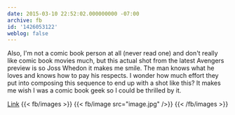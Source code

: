 ```yaml
---
date: 2015-03-10 22:52:02.000000000 -07:00
archive: fb
id: '1426053122'
weblog: false
---
```


Also, I'm not a comic book person at all (never read one) and don't really like comic book movies much, but this actual shot from the latest Avengers preview is so Joss Whedon it makes me smile. The man knows what he loves and knows how to pay his respects. I wonder how much effort they put into composing this sequence to end up with a shot like this? It makes me wish I was a comic book geek so I could be thrilled by it.

[Link](http://trailers.apple.com/trailers/marvel/avengersageofultron/)
{{< fb/images >}}
{{< fb/image src="image.jpg" />}}
{{< /fb/images >}}
